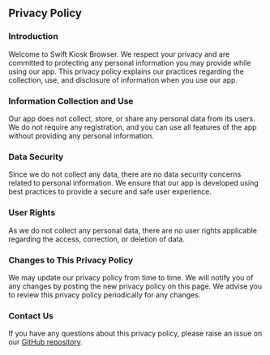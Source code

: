 ## Privacy Policy

### Introduction
Welcome to Swift Kiosk Browser. We respect your privacy and are committed to protecting any personal information you may provide while using our app. This privacy policy explains our practices regarding the collection, use, and disclosure of information when you use our app.

### Information Collection and Use
Our app does not collect, store, or share any personal data from its users. We do not require any registration, and you can use all features of the app without providing any personal information.

### Data Security
Since we do not collect any data, there are no data security concerns related to personal information. We ensure that our app is developed using best practices to provide a secure and safe user experience.

### User Rights
As we do not collect any personal data, there are no user rights applicable regarding the access, correction, or deletion of data.

### Changes to This Privacy Policy
We may update our privacy policy from time to time. We will notify you of any changes by posting the new privacy policy on this page. We advise you to review this privacy policy periodically for any changes.

### Contact Us
If you have any questions about this privacy policy, please raise an issue on our [GitHub repository](https://github.com/mortenbrudvik/KioskBrowser).
